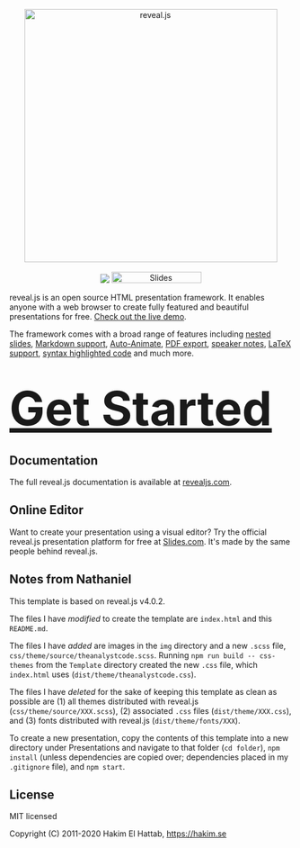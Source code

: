 <p align="center">
  <a href="https://revealjs.com">
  <img src="https://hakim-static.s3.amazonaws.com/reveal-js/logo/v1/reveal-black-text.svg" alt="reveal.js" width="450">
  </a>
  <br><br>
  <a href="https://github.com/hakimel/reveal.js/actions"><img src="https://github.com/hakimel/reveal.js/workflows/tests/badge.svg"></a>
  <a href="https://slides.com/"><img src="https://s3.amazonaws.com/static.slid.es/images/slides-github-banner-320x40.png?1" alt="Slides" width="160" height="20"></a>
</p>

reveal.js is an open source HTML presentation framework. It enables anyone with a web browser to create fully featured and beautiful presentations for free. [Check out the live demo](https://revealjs.com/).

The framework comes with a broad range of features including [nested slides](https://revealjs.com/vertical-slides/), [Markdown support](https://revealjs.com/markdown/), [Auto-Animate](https://revealjs.com/auto-animate/), [PDF export](https://revealjs.com/pdf-export/), [speaker notes](https://revealjs.com/speaker-view/), [LaTeX support](https://revealjs.com/math/), [syntax highlighted code](https://revealjs.com/code/) and much more.

<h1>
  <a href="https://revealjs.com/installation" style="font-size: 3em;">Get Started</a>
</h1>

## Documentation
The full reveal.js documentation is available at [revealjs.com](https://revealjs.com).

## Online Editor
Want to create your presentation using a visual editor? Try the official reveal.js presentation platform for free at [Slides.com](https://slides.com). It's made by the same people behind reveal.js.

## Notes from Nathaniel
This template is based on reveal.js v4.0.2. 

The files I have *modified* to create the template are `index.html` and this `README.md`. 

The files I have *added* are images in the `img` directory and a new `.scss` file, `css/theme/source/theanalystcode.scss`. Running `npm run build -- css-themes` from the `Template` directory created the new `.css` file, which `index.html` uses (`dist/theme/theanalystcode.css`).

The files I have *deleted* for the sake of keeping this template as clean as possible are (1) all themes distributed with reveal.js (`css/theme/source/XXX.scss`), (2) associated `.css` files (`dist/theme/XXX.css`), and (3) fonts distributed with reveal.js (`dist/theme/fonts/XXX`).

To create a new presentation, copy the contents of this template into a new directory under Presentations and navigate to that folder (`cd folder`), `npm install` (unless dependencies are copied over; dependencies placed in my `.gitignore` file), and `npm start`.

## License

MIT licensed

Copyright (C) 2011-2020 Hakim El Hattab, https://hakim.se
